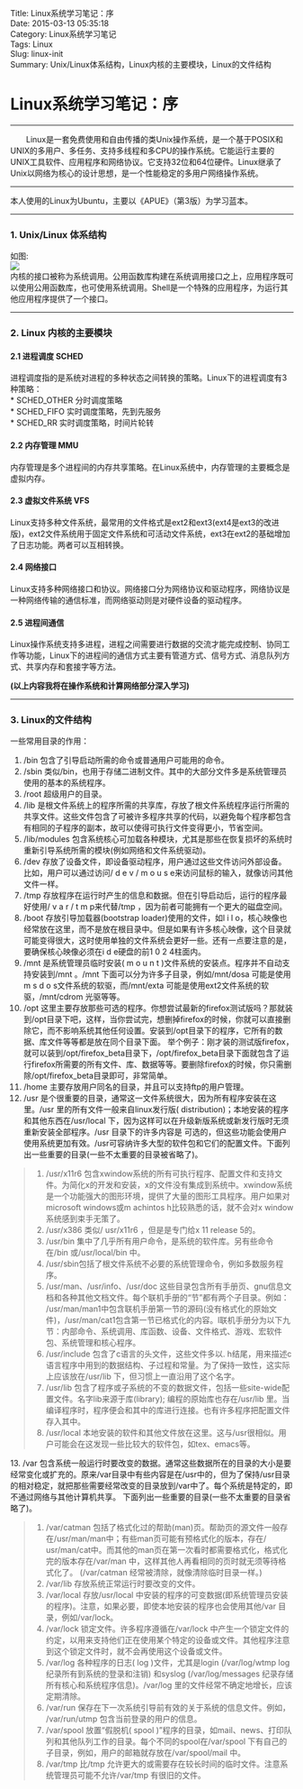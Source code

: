 Title: Linux系统学习笔记：序  
Date: 2015-03-13 05:35:18  
Category: Linux系统学习笔记  
Tags: Linux  
Slug: linux-init  
Summary: Unix/Linux体系结构，Linux内核的主要模块，Linux的文件结构
# Linux系统学习笔记：序
*** 
&emsp;&emsp;Linux是一套免费使用和自由传播的类Unix操作系统，是一个基于POSIX和UNIX的多用户、多任务、支持多线程和多CPU的操作系统。它能运行主要的UNIX工具软件、应用程序和网络协议。它支持32位和64位硬件。Linux继承了Unix以网络为核心的设计思想，是一个性能稳定的多用户网络操作系统。
***
本人使用的Linux为Ubuntu，主要以《APUE》（第3版）为学习蓝本。
***
###  1. Unix/Linux 体系结构

如图:   
 ![](http://7xi2wq.com1.z0.glb.clouddn.com/linux_Architecture_of_the_UNIX_operating_system.png)  
内核的接口被称为系统调用。公用函数库构建在系统调用接口之上，应用程序既可以使用公用函数库，也可使用系统调用。Shell是一个特殊的应用程序，为运行其他应用程序提供了一个接口。
*** 
### 2. Linux 内核的主要模块
#### 2.1 进程调度 SCHED
进程调度指的是系统对进程的多种状态之间转换的策略。Linux下的进程调度有3种策略：  
	* SCHED_OTHER  分时调度策略  
	* SCHED_FIFO      实时调度策略，先到先服务   
	* SCHED_RR         实时调度策略，时间片轮转  

#### 2.2 内存管理 MMU
内存管理是多个进程间的内存共享策略。在Linux系统中，内存管理的主要概念是虚拟内存。

#### 2.3 虚拟文件系统 VFS
Linux支持多种文件系统，最常用的文件格式是ext2和ext3(ext4是ext3的改进版)，ext2文件系统用于固定文件系统和可活动文件系统，ext3在ext2的基础增加了日志功能。两者可以互相转换。

#### 2.4 网络接口
Linux支持多种网络接口和协议。网络接口分为网络协议和驱动程序，网络协议是一种网络传输的通信标准，而网络驱动则是对硬件设备的驱动程序。

#### 2.5 进程间通信
Linux操作系统支持多进程，进程之间需要进行数据的交流才能完成控制、协同工作等功能，Linux下的进程间的通信方式主要有管道方式、信号方式、消息队列方式、共享内存和套接字等方法。   

__(以上内容我将在操作系统和计算网络部分深入学习)__  
***  
### 3.  Linux的文件结构
一些常用目录的作用：   
1. /bin 包含了引导启动所需的命令或普通用户可能用的命令。  
2. /sbin 类似/bin，也用于存储二进制文件。其中的大部分文件多是系统管理员使用的基本的系统程序。  
3. /root 超级用户的目录。   
4. /lib 是根文件系统上的程序所需的共享库，存放了根文件系统程序运行所需的共享文件。这些文件包含了可被许多程序共享的代码，以避免每个程序都包含有相同的子程序的副本，故可以使得可执行文件变得更小，节省空间。  
5. /lib/modules 包含系统核心可加载各种模块，尤其是那些在恢复损坏的系统时重新引导系统所需的模块(例如网络和文件系统驱动)。  
6. /dev 存放了设备文件，即设备驱动程序，用户通过这些文件访问外部设备。比如，用户可以通过访问/ d e v / m o u s e来访问鼠标的输入，就像访问其他文件一样。  
7. /tmp 存放程序在运行时产生的信息和数据。但在引导启动后，运行的程序最好使用/ v a r / t m p来代替/tmp ，因为前者可能拥有一个更大的磁盘空间。  
8. /boot 存放引导加载器(bootstrap loader)使用的文件，如l i l o，核心映像也经常放在这里，而不是放在根目录中。但是如果有许多核心映像，这个目录就可能变得很大，这时使用单独的文件系统会更好一些。还有一点要注意的是，要确保核心映像必须在i d e硬盘的前1 0 2 4柱面内。  
9. /mnt 是系统管理员临时安装( m o u n t )文件系统的安装点。程序并不自动支持安装到/mnt 。/mnt 下面可以分为许多子目录，例如/mnt/dosa 可能是使用m s d o s文件系统的软驱，而/mnt/exta 可能是使用ext2文件系统的软驱，/mnt/cdrom 光驱等等。  
10. /opt 这里主要存放那些可选的程序。你想尝试最新的firefox测试版吗？那就装到/opt目录下吧，这样，当你尝试完，想删掉firefox的时候，你就可以直接删除它，而不影响系统其他任何设置。安装到/opt目录下的程序，它所有的数据、库文件等等都是放在同个目录下面。 举个例子：刚才装的测试版firefox，就可以装到/opt/firefox_beta目录下，/opt/firefox_beta目录下面就包含了运行firefox所需要的所有文件、库、数据等等。要删除firefox的时候，你只需删除/opt/firefox_beta目录即可，非常简单。  
11. /home 主要存放用户同名的目录，并且可以支持ftp的用户管理。  
12. /usr 是个很重要的目录，通常这一文件系统很大，因为所有程序安装在这里。/usr 里的所有文件一般来自linux发行版( distribution)；本地安装的程序和其他东西在/usr/local 下，因为这样可以在升级新版系统或新发行版时无须重新安装全部程序。/usr 目录下的许多内容是 可选的，但这些功能会使用户使用系统更加有效。/usr可容纳许多大型的软件包和它们的配置文件。下面列出一些重要的目录(一些不太重要的目录被省略了)。        
>    1. /usr/x11r6 包含xwindow系统的所有可执行程序、配置文件和支持文件。为简化x的开发和安装，x的文件没有集成到系统中。xwindow系统是一个功能强大的图形环境，提供了大量的图形工具程序。用户如果对microsoft windows或m achintos h比较熟悉的话，就不会对x window系统感到束手无策了。  
>	2. /usr/x386 类似/ usr/x11r6 ，但是是专门给x 11 release 5的。  
>	3. /usr/bin 集中了几乎所有用户命令，是系统的软件库。另有些命令在/bin 或/usr/local/bin 中。  
>	4. /usr/sbin包括了根文件系统不必要的系统管理命令，例如多数服务程序。  
>	5. /usr/man、/usr/info、/usr/doc 这些目录包含所有手册页、gnu信息文档和各种其他文档文件。每个联机手册的“节”都有两个子目录。例如： /usr/man/man1中包含联机手册第一节的源码(没有格式化的原始文件)，/usr/man/cat1包含第一节已格式化的内容。l联机手册分为以下九节：内部命令、系统调用、库函数、设备、文件格式、游戏、宏软件包、系统管理和核心程序。  
>	6. /usr/include 包含了c语言的头文件，这些文件多以. h结尾，用来描述c语言程序中用到的数据结构、子过程和常量。为了保持一致性，这实际上应该放在/usr/lib 下，但习惯上一直沿用了这个名字。
>	7. /usr/lib 包含了程序或子系统的不变的数据文件，包括一些site-wide配置文件。名字lib来源于库(library); 编程的原始库也存在/usr/lib 里。当编译程序时，程序便会和其中的库进行连接。也有许多程序把配置文件存入其中。  
>	8. /usr/local 本地安装的软件和其他文件放在这里。这与/usr很相似。用户可能会在这发现一些比较大的软件包，如tex、emacs等。  
    
13\. /var 包含系统一般运行时要改变的数据。通常这些数据所在的目录的大小是要经常变化或扩充的。原来/var目录中有些内容是在/usr中的，但为了保持/usr目录的相对稳定，就把那些需要经常改变的目录放到/var中了。每个系统是特定的，即不通过网络与其他计算机共享。 下面列出一些重要的目录(一些不太重要的目录省略了)。  
>	1. /var/catman 包括了格式化过的帮助(man)页。帮助页的源文件一般存在/usr/man/man中；有些man页可能有预格式化的版本，存在/ usr/man/cat中。而其他的man页在第一次看时都需要格式化，格式化完的版本存在/var/man 中，这样其他人再看相同的页时就无须等待格式化了。 (/var/catman 经常被清除，就像清除临时目录一样。)  
>	2. /var/lib 存放系统正常运行时要改变的文件。  
>	3. /var/local 存放/usr/local 中安装的程序的可变数据(即系统管理员安装的程序)。注意，如果必要，即使本地安装的程序也会使用其他/var 目录，例如/var/lock。  
>	4. /var/lock 锁定文件。许多程序遵循在/var/lock 中产生一个锁定文件的约定，以用来支持他们正在使用某个特定的设备或文件。其他程序注意到这个锁定文件时，就不会再使用这个设备或文件。  
>	5. /var/log 各种程序的日志( log )文件，尤其是login (/var/log/wtmp log纪录所有到系统的登录和注销) 和syslog (/var/log/messages 纪录存储所有核心和系统程序信息)。/var/log 里的文件经常不确定地增长，应该定期清除。   
>	6. /var/run 保存在下一次系统引导前有效的关于系统的信息文件。例如， /var/run/utmp 包含当前登录的用户的信息。  
>	7. /var/spool 放置“假脱机( spool )”程序的目录，如mail、news、打印队列和其他队列工作的目录。每个不同的spool在/var/spool 下有自己的子目录，例如，用户的邮箱就存放在/var/spool/mail 中。  
>	8. /var/tmp 比/tmp 允许更大的或需要存在较长时间的临时文件。注意系统管理员可能不允许/var/tmp 有很旧的文件。  

